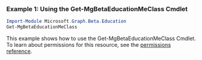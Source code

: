 ### Example 1: Using the Get-MgBetaEducationMeClass Cmdlet
```powershell
Import-Module Microsoft.Graph.Beta.Education
Get-MgBetaEducationMeClass
```
This example shows how to use the Get-MgBetaEducationMeClass Cmdlet.
To learn about permissions for this resource, see the [permissions reference](/graph/permissions-reference).
